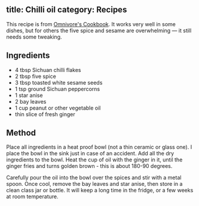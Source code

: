 title: Chilli oil
category: Recipes
---
This recipe is from [Omnivore's Cookbook](https://omnivorescookbook.com/how-to-make-chili-oil). It works very well in some dishes, but for others the five spice and sesame are overwhelming — it still needs some tweaking.

## Ingredients
- 4 tbsp Sichuan chilli flakes
- 2 tbsp five spice
- 3 tbsp toasted white sesame seeds
- 1 tsp ground Sichuan peppercorns
- 1 star anise
- 2 bay leaves
- 1 cup peanut or other vegetable oil
- thin slice of fresh ginger

## Method
Place all ingredients in a heat proof bowl (not a thin ceramic or glass one). I place the bowl in the sink just in case of an accident. Add all the dry ingredients to the bowl. Heat the cup of oil with the ginger in it, until the ginger fries and turns golden brown - this is about 180-90 degrees.

Carefully pour the oil into the bowl over the spices and stir with a metal spoon. Once cool, remove the bay leaves and star anise, then store in a clean class jar or bottle. It will keep a long time in the fridge, or a few weeks at room temperature.
